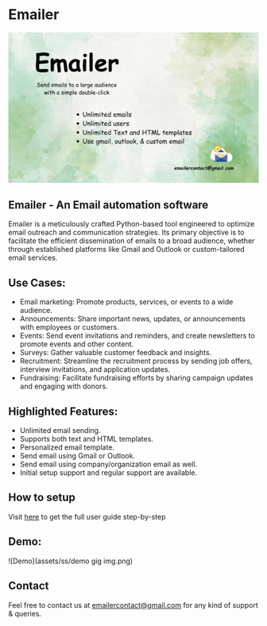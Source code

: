 # Emailer
![Emailer](assets/Emailer.jpeg)
## Emailer - An Email automation software
Emailer is a meticulously crafted Python-based tool engineered to optimize email outreach and communication strategies. Its primary objective is to facilitate the efficient dissemination of emails to a broad audience, whether through established platforms like Gmail and Outlook or custom-tailored email services.
## Use Cases:
- Email marketing: Promote products, services, or events to a wide audience.
- Announcements: Share important news, updates, or announcements with employees or customers.
- Events: Send event invitations and reminders, and create newsletters to promote events and other content.
- Surveys: Gather valuable customer feedback and insights.
- Recruitment: Streamline the recruitment process by sending job offers, interview invitations, and application updates.
- Fundraising: Facilitate fundraising efforts by sharing campaign updates and engaging with donors.
## Highlighted Features: 
- Unlimited email sending.
- Supports both text and HTML templates.
- Personalized email template.
- Send email using Gmail or Outlook.
- Send email using company/organization email as well.
- Initial setup support and regular support are available.
## How to setup
Visit [here](https://docs.google.com/document/d/1PPFGif4xk3vEUmrO4osUGUqnr2n-NOcok9t70wTUTrk/edit) to get the full user guide step-by-step
## Demo:
![Demo](assets/ss/demo gig img.png)
## Contact
Feel free to contact us at emailercontact@gmail.com for any kind of support & queries.

